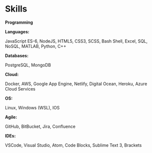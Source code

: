 Skills
======

**Programming**

**Languages:**

JavaScript ES-6, NodeJS, HTML5, CSS3, SCSS, Bash Shell, Excel, SQL, NoSQL, MATLAB, Python, C++

**Databases:**

PostgreSQL, MongoDB

**Cloud:**

Docker, AWS, Google App Engine, Netlify, Digital Ocean, Heroku, Azure Cloud Services

**OS:**

Linux, Windows (WSL), IOS

**Agile:**

GitHub, BitBucket, Jira, Confluence

**IDEs:**

VSCode, Visual Studio, Atom, Code Blocks, Sublime Text 3, Brackets
